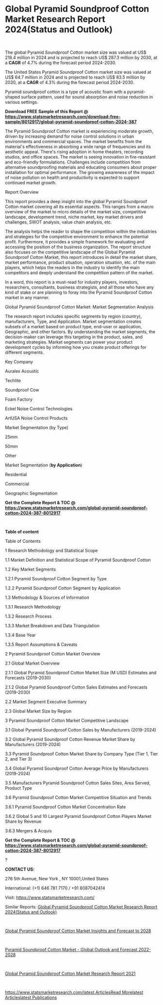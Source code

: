 <h1>Global Pyramid Soundproof Cotton Market Research Report 2024(Status and Outlook)</h1><br/><p>The global Pyramid Soundproof Cotton market size was valued at US$ 218.4 million in 2024 and is projected to reach US$ 287.3 million by 2030, at a <strong>CAGR</strong> of 4.7% during the forecast period 2024-2030.</p>
 
 
 
 <p>The United States Pyramid Soundproof Cotton market size was valued at US$ 64.7 million in 2024 and is projected to reach US$ 83.5 million by 2030, at a <strong>CAGR</strong> of 4.3% during the forecast period 2024-2030.</p>
 
 
 
 <p>Pyramid soundproof cotton is a type of acoustic foam with a pyramid-shaped surface pattern, used for sound absorption and noise reduction in various settings.</p>
 
 
 
 <p><strong>Download FREE Sample of this Report @ <a href="https://www.statsmarketresearch.com/download-free-sample/8012917/global-pyramid-soundproof-cotton-2024-387">https://www.statsmarketresearch.com/download-free-sample/8012917/global-pyramid-soundproof-cotton-2024-387</a></strong></p>
 
 
 
 <p>The Pyramid Soundproof Cotton market is experiencing moderate growth, driven by increasing demand for noise control solutions in urban environments and commercial spaces. The market benefits from the material&#39;s effectiveness in absorbing a wide range of frequencies and its aesthetic appeal. There&#39;s rising adoption in home theaters, recording studios, and office spaces. The market is seeing innovation in fire-resistant and eco-friendly formulations. Challenges include competition from alternative soundproofing materials and educating consumers about proper installation for optimal performance. The growing awareness of the impact of noise pollution on health and productivity is expected to support continued market growth.</p>
 
 
 
 <p>Report Overview</p>
 
 
 
 <p>This report provides a deep insight into the global Pyramid Soundproof Cotton market covering all its essential aspects. This ranges from a macro overview of the market to micro details of the market size, competitive landscape, development trend, niche market, key market drivers and challenges, SWOT analysis, value chain analysis, etc.</p>
 
 
 
 <p>The analysis helps the reader to shape the competition within the industries and strategies for the competitive environment to enhance the potential profit. Furthermore, it provides a simple framework for evaluating and accessing the position of the business organization. The report structure also focuses on the competitive landscape of the Global Pyramid Soundproof Cotton Market, this report introduces in detail the market share, market performance, product situation, operation situation, etc. of the main players, which helps the readers in the industry to identify the main competitors and deeply understand the competition pattern of the market.</p>
 
 
 
 <p>In a word, this report is a must-read for industry players, investors, researchers, consultants, business strategists, and all those who have any kind of stake or are planning to foray into the Pyramid Soundproof Cotton market in any manner.</p>
 
 
 
 <p>Global Pyramid Soundproof Cotton Market: Market Segmentation Analysis</p>
 
 
 
 <p>The research report includes specific segments by region (country), manufacturers, Type, and Application. Market segmentation creates subsets of a market based on product type, end-user or application, Geographic, and other factors. By understanding the market segments, the decision-maker can leverage this targeting in the product, sales, and marketing strategies. Market segments can power your product development cycles by informing how you create product offerings for different segments.</p>
 
 
 
 <p>Key Company</p>
 
 
 
 <p>Auralex Acoustic</p>
 
 
 
 <p>Techlite</p>
 
 
 
 <p>Soundproof Cow</p>
 
 
 
 <p>Foam Factory</p>
 
 
 
 <p>Eckel Noise Control Technologies</p>
 
 
 
 <p>ArtUSA Noise Control Products</p>
 
 
 
 <p>Market Segmentation (by Type)</p>
 
 
 
 <p>25mm</p>
 
 
 
 <p>50mm</p>
 
 
 
 <p>Other</p>
 
 
 
 <p>Market Segmentation (<strong>by Application</strong>)</p>
 
 
 
 <p>Residential</p>
 
 
 
 <p>Commercial</p>
 
 
 
 <p>Geographic Segmentation</p>
 
 
 
 <div><b>Get the Complete Report & TOC @ <a href="https://www.statsmarketresearch.com/global-pyramid-soundproof-cotton-2024-387-8012917">https://www.statsmarketresearch.com/global-pyramid-soundproof-cotton-2024-387-8012917</a></b></div>
 
 
 
 <p><br />
 
 <b>Table of content</b></p>
 
 
 
 <p>Table of Contents<br />
 
 1 Research Methodology and Statistical Scope<br />
 
 1.1 Market Definition and Statistical Scope of Pyramid Soundproof Cotton<br />
 
 1.2 Key Market Segments<br />
 
 1.2.1 Pyramid Soundproof Cotton Segment by Type<br />
 
 1.2.2 Pyramid Soundproof Cotton Segment by Application<br />
 
 1.3 Methodology & Sources of Information<br />
 
 1.3.1 Research Methodology<br />
 
 1.3.2 Research Process<br />
 
 1.3.3 Market Breakdown and Data Triangulation<br />
 
 1.3.4 Base Year<br />
 
 1.3.5 Report Assumptions & Caveats<br />
 
 2 Pyramid Soundproof Cotton Market Overview<br />
 
 2.1 Global Market Overview<br />
 
 2.1.1 Global Pyramid Soundproof Cotton Market Size (M USD) Estimates and Forecasts (2019-2030)<br />
 
 2.1.2 Global Pyramid Soundproof Cotton Sales Estimates and Forecasts (2019-2030)<br />
 
 2.2 Market Segment Executive Summary<br />
 
 2.3 Global Market Size by Region<br />
 
 3 Pyramid Soundproof Cotton Market Competitive Landscape<br />
 
 3.1 Global Pyramid Soundproof Cotton Sales by Manufacturers (2019-2024)<br />
 
 3.2 Global Pyramid Soundproof Cotton Revenue Market Share by Manufacturers (2019-2024)<br />
 
 3.3 Pyramid Soundproof Cotton Market Share by Company Type (Tier 1, Tier 2, and Tier 3)<br />
 
 3.4 Global Pyramid Soundproof Cotton Average Price by Manufacturers (2019-2024)<br />
 
 3.5 Manufacturers Pyramid Soundproof Cotton Sales Sites, Area Served, Product Type<br />
 
 3.6 Pyramid Soundproof Cotton Market Competitive Situation and Trends<br />
 
 3.6.1 Pyramid Soundproof Cotton Market Concentration Rate<br />
 
 3.6.2 Global 5 and 10 Largest Pyramid Soundproof Cotton Players Market Share by Revenue<br />
 
 3.6.3 Mergers & Acquis</p>
 
 
 
 <div><b>Get the Complete Report & TOC @ <a href="https://www.statsmarketresearch.com/global-pyramid-soundproof-cotton-2024-387-8012917">https://www.statsmarketresearch.com/global-pyramid-soundproof-cotton-2024-387-8012917</a></b></div>
 
 
 
 <p>? </p>
 
 
 
 <p><b>CONTACT US:</b><br />
 
 276 5th Avenue, New York , NY 10001,United States<br />
 
 International: (+1) 646 781 7170 / +91 8087042414<br />
 
 Visit: <a href="https://www.statsmarketresearch.com/">https://www.statsmarketresearch.com/</a><br />
 
 Similar Reports: <a href="https://www.statsmarketresearch.com/global-pyramid-soundproof-cotton-2024-387-8012917">Global Pyramid Soundproof Cotton Market Research Report 2024(Status and Outlook)</a><br />
 
 <br />
 
 <a href="https://www.statsmarketresearch.com/global-pyramid-soundproof-cotton-2024-387-8012917">Global Pyramid Soundproof Cotton Market Insights and Forecast to 2028</a><br />
 
 <br />
 
 <a href="https://www.statsmarketresearch.com/global-pyramid-soundproof-cotton-2024-387-8012917">Pyramid Soundproof Cotton Market - Global Outlook and Forecast 2022-2028</a><br />
 
 <br />
 
 <a href="https://www.statsmarketresearch.com/global-pyramid-soundproof-cotton-2024-387-8012917">Global Pyramid Soundproof Cotton Market Research Report 2021</a><br />
 
 <br />
 
 <a href="https://gyeongbokgung.com">https://www.statsmarketresearch.com/</a><a href="https://hallyeomaritime.com">latest Articles</a><a href="https://jingwansa.com">Read More</a><a href="https://nguoiviet.jp/">latest Articles</a><a href="https://www.intelmarketresearch.com/">latest Publications</a></p>